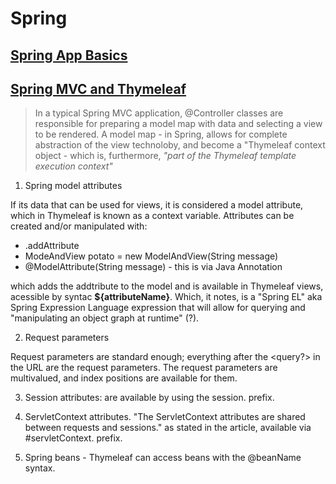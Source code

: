# Spring

## [Spring App Basics](https://spring.io/guides/gs/serving-web-content)

## [Spring MVC and Thymeleaf](https://www.thymeleaf.org/doc/articles/springmvcaccessdata.html)

> In a typical Spring MVC application, @Controller classes are responsible for preparing a model map with data and selecting a view to be rendered.
A model map - in Spring, allows for complete abstraction of the view technoloby, and become a "Thymeleaf context object - which is, furthermore, _"part of the Thymeleaf template execution context"_

1. Spring model attributes

If its data that can be used for views, it is considered a model attribute, which in Thymeleaf is known as a context variable. Attributes can be created and/or manipulated with:

- .addAttribute
- ModeAndView potato = new ModelAndView(String message)
- @ModelAttribute(String message) - this is via Java Annotation

which adds the addtribute to the model and is available in Thymeleaf views, acessible by syntac __${attributeName}__. Which, it notes, is a "Spring EL" aka Spring Expression Language expression that will allow for querying and "manipulating an object graph at runtime" (?).

2. Request parameters

Request parameters are standard enough; everything after the <query?> in the URL are the request parameters. The request parameters are multivalued, and index positions are available for them.

3. Session attributes: are available by using the session. prefix.

4. ServletContext attributes. "The ServletContext attributes are shared between requests and sessions." as stated in the article, available via  #servletContext. prefix.

5. Spring beans - Thymeleaf can access beans with the @beanName syntax.
